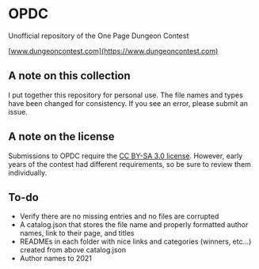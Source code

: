 # OPDC
Unofficial repository of the One Page Dungeon Contest

[www.dungeoncontest.com](https://www.dungeoncontest.com)

## A note on this collection

I put together this repository for personal use. The file names and types have been changed for consistency. If you see an error, please submit an issue.

## A note on the license

Submissions to OPDC require the [CC BY-SA 3.0 license](https://creativecommons.org/licenses/by-sa/3.0). However, early years of the contest had different requirements, so be sure to review them individually.

## To-do

- Verify there are no missing entries and no files are corrupted
- A catalog.json that stores the file name and properly formatted author names, link to their page, and titles
- READMEs in each folder with nice links and categories (winners, etc...) created from above catalog.json
- Author names to 2021
